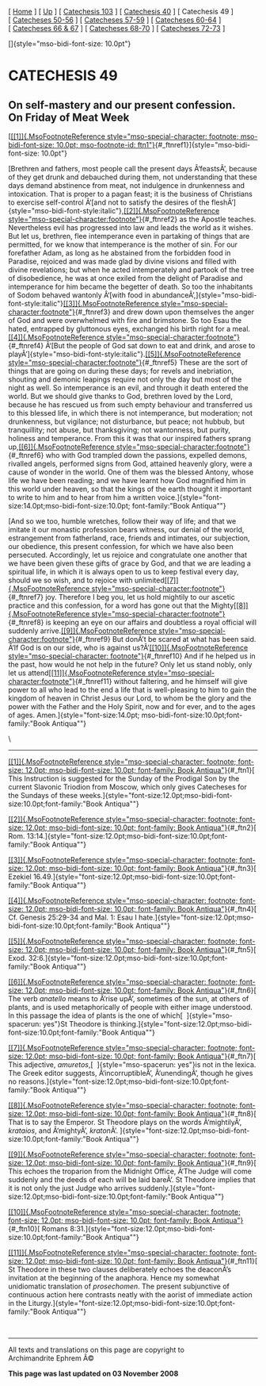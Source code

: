 \[ [Home](index.md) \] \[ [Up](lent.md) \]
\[ [Catechesis 103](catechesis_103.md) \]
\[ [Catechesis 40](ths40.md) \] \[ Catechesis 49 \]
\[ [Catecheses 50-56](ths50-56.md) \]
\[ [Catecheses 57-59](ths57-59.md) \]
\[ [Catecheses 60-64](ths60-64.md) \]
\[ [Catecheses 66 & 67](ths66-67.md) \]
\[ [Catecheses 68-70](ths68-70.md) \]
\[ [Catecheses 72-73](ths72-73.md) \]

[]{style="mso-bidi-font-size: 10.0pt"}

CATECHESIS 49
=============

On self-mastery and our present confession.\
On Friday of Meat Week
--------------------------------------------

[[[\[1\]]{.MsoFootnoteReference
style="mso-special-character: footnote; mso-bidi-font-size: 10.0pt; mso-footnote-id: ftn1"}](#_ftn1){#_ftnref1}]{style="mso-bidi-font-size: 10.0pt"}

[Brethren and fathers, most people call the present days Â‘feastsÂ’,
because of they get drunk and debauched during them, not understanding
that these days demand abstinence from meat, not indulgence in
drunkenness and intoxication. That is proper to a pagan feast; it is the
business of Christians to exercise self-control Â‘[and not to satisfy
the desires of the
fleshÂ’]{style="mso-bidi-font-style:italic"},[[\[2\]]{.MsoFootnoteReference
style="mso-special-character:footnote"}](#_ftn2){#_ftnref2} as the
Apostle teaches. Nevertheless evil has progressed into law and leads the
world as it wishes. But let us, brethren, flee intemperance even in
partaking of things that are permitted, for we know that intemperance is
the mother of sin. For our forefather Adam, as long as he abstained from
the forbidden food in Paradise, rejoiced and was made glad by divine
visions and filled with divine revelations; but when he acted
intemperately and partook of the tree of disobedience, he was at once
exiled from the delight of Paradise and intemperance for him became the
begetter of death. So too the inhabitants of Sodom behaved wantonly
Â‘[with food in
abundanceÂ’,]{style="mso-bidi-font-style:italic"}[[\[3\]]{.MsoFootnoteReference
style="mso-special-character:footnote"}](#_ftn3){#_ftnref3} and drew
down upon themselves the anger of God and were overwhelmed with fire and
brimstone. So too Esau the hated, entrapped by gluttonous eyes,
exchanged his birth right for a meal.[[\[4\]]{.MsoFootnoteReference
style="mso-special-character:footnote"}](#_ftn4){#_ftnref4} Â‘[But the
people of God sat down to eat and drink, and arose to
playÂ’]{style="mso-bidi-font-style:italic"}.[[\[5\]]{.MsoFootnoteReference
style="mso-special-character:footnote"}](#_ftn5){#_ftnref5} These are
the sort of things that are going on during these days; for revels and
inebriation, shouting and demonic leapings require not only the day but
most of the night as well. So intemperance is an evil, and through it
death entered the world. But we should give thanks to God, brethren
loved by the Lord, because he has rescued us from such empty behaviour
and transferred us to this blessed life, in which there is not
intemperance, but moderation; not drunkenness, but vigilance; not
disturbance, but peace; not hubbub, but tranquillity; not abuse, but
thanksgiving; not wantonness, but purity, holiness and temperance. From
this it was that our inspired fathers sprang
up,[[\[6\]]{.MsoFootnoteReference
style="mso-special-character:footnote"}](#_ftn6){#_ftnref6} who with God
trampled down the passions, expelled demons, rivalled angels, performed
signs from God, attained heavenly glory, were a cause of wonder in the
world. One of them was the blessed Antony, whose life we have been
reading; and we have learnt how God magnified him in this world under
heaven, so that the kings of the earth thought it important to write to
him and to hear from him a written
voice.]{style="font-size:14.0pt;mso-bidi-font-size:10.0pt;
font-family:"Book Antiqua""}

[And so we too, humble wretches, follow their way of life; and that we
imitate it our monastic profession bears witness, our denial of the
world, estrangement from fatherland, race, friends and intimates, our
subjection, our obedience, this present confession, for which we have
also been persecuted. Accordingly, let us rejoice and congratulate one
another that we have been given these gifts of grace by God, and that we
are leading a spiritual life, in which it is always open to us to keep
festival every day, should we so wish, and to rejoice with
unlimited[[\[7\]]{.MsoFootnoteReference
style="mso-special-character:footnote"}](#_ftn7){#_ftnref7} joy.
Therefore I beg you, let us hold mightily to our ascetic practice and
this confession, for a word has gone out that the
Mighty[[\[8\]]{.MsoFootnoteReference
style="mso-special-character:footnote"}](#_ftn8){#_ftnref8} is keeping
an eye on our affairs and doubtless a royal official will suddenly
arrive.[[\[9\]]{.MsoFootnoteReference
style="mso-special-character:footnote"}](#_ftn9){#_ftnref9} But donÂ’t
be scared at what has been said. Â‘If God is on our side, who is against
us?Â’[[\[10\]]{.MsoFootnoteReference style="mso-special-character:
footnote"}](#_ftn10){#_ftnref10} And if he helped us in the past, how
would he not help in the future? Only let us stand nobly, only let us
attend[[\[11\]]{.MsoFootnoteReference
style="mso-special-character:footnote"}](#_ftn11){#_ftnref11} without
faltering, and he himself will give power to all who lead to the end a
life that is well-pleasing to him to gain the kingdom of heaven in
Christ Jesus our Lord, to whom be the glory and the power with the
Father and the Holy Spirit, now and for ever, and to the ages of ages.
Amen.]{style="font-size:14.0pt;
mso-bidi-font-size:10.0pt;font-family:"Book Antiqua""}

<div style="mso-element:footnote-list">

\

------------------------------------------------------------------------

<div id="ftn1" style="mso-element:footnote">

[[\[1\]]{.MsoFootnoteReference
style="mso-special-character: footnote; font-size: 12.0pt; mso-bidi-font-size: 10.0pt; font-family: Book Antiqua"}](#_ftnref1){#_ftn1}[
This Instruction is suggested for the Sunday of the Prodigal Son by the
current Slavonic Triodion from Moscow, which only gives Catecheses for
the Sundays of these
weeks.]{style="font-size:12.0pt;mso-bidi-font-size:10.0pt;font-family:"Book Antiqua""}

</div>

<div id="ftn2" style="mso-element:footnote">

[[\[2\]]{.MsoFootnoteReference
style="mso-special-character: footnote; font-size: 12.0pt; mso-bidi-font-size: 10.0pt; font-family: Book Antiqua"}](#_ftnref2){#_ftn2}[
Rom.
13:14.]{style="font-size:12.0pt;mso-bidi-font-size:10.0pt;font-family:"Book Antiqua""}

</div>

<div id="ftn3" style="mso-element:footnote">

[[\[3\]]{.MsoFootnoteReference
style="mso-special-character: footnote; font-size: 12.0pt; mso-bidi-font-size: 10.0pt; font-family: Book Antiqua"}](#_ftnref3){#_ftn3}[
Ezekiel
16.49.]{style="font-size:12.0pt;mso-bidi-font-size:10.0pt;font-family:"Book Antiqua""}

</div>

<div id="ftn4" style="mso-element:footnote">

[[\[4\]]{.MsoFootnoteReference
style="mso-special-character: footnote; font-size: 12.0pt; mso-bidi-font-size: 10.0pt; font-family: Book Antiqua"}](#_ftnref4){#_ftn4}[
Cf. Genesis 25:29-34 and Mal. 1: Esau I
hate.]{style="font-size:12.0pt;mso-bidi-font-size:10.0pt;font-family:"Book Antiqua""}

</div>

<div id="ftn5" style="mso-element:footnote">

[[\[5\]]{.MsoFootnoteReference
style="mso-special-character: footnote; font-size: 12.0pt; mso-bidi-font-size: 10.0pt; font-family: Book Antiqua"}](#_ftnref5){#_ftn5}[
Exod.
32:6.]{style="font-size:12.0pt;mso-bidi-font-size:10.0pt;font-family:"Book Antiqua""}

</div>

<div id="ftn6" style="mso-element:footnote">

[[\[6\]]{.MsoFootnoteReference
style="mso-special-character: footnote; font-size: 12.0pt; mso-bidi-font-size: 10.0pt; font-family: Book Antiqua"}](#_ftnref6){#_ftn6}[
The verb *anatello* means to Â‘rise upÂ’, sometimes of the sun, at
others of plants, and is used metaphorically of people with either image
understood. In this passage the idea of plants is the one of which[ 
]{style="mso-spacerun:
yes"}St Theodore is
thinking.]{style="font-size:12.0pt;mso-bidi-font-size:10.0pt;font-family:"Book Antiqua""}

</div>

<div id="ftn7" style="mso-element:footnote">

[[\[7\]]{.MsoFootnoteReference
style="mso-special-character: footnote; font-size: 12.0pt; mso-bidi-font-size: 10.0pt; font-family: Book Antiqua"}](#_ftnref7){#_ftn7}[
This adjective, *amuretos*,[  ]{style="mso-spacerun: yes"}is not in the
lexica. The Greek editor suggests, Â‘incorruptibleÂ’, Â‘unendingÂ’,
though he gives no
reasons.]{style="font-size:12.0pt;mso-bidi-font-size:10.0pt;font-family:"Book Antiqua""}

</div>

<div id="ftn8" style="mso-element:footnote">

[[\[8\]]{.MsoFootnoteReference
style="mso-special-character: footnote; font-size: 12.0pt; mso-bidi-font-size: 10.0pt; font-family: Book Antiqua"}](#_ftnref8){#_ftn8}[
That is to say the Emperor. St Theodore plays on the words Â‘mightilyÂ’,
*krataios*, and Â‘mightyÂ’, *kraton*Â’.
]{style="font-size:12.0pt;mso-bidi-font-size:10.0pt;font-family:"Book Antiqua""}

</div>

<div id="ftn9" style="mso-element:footnote">

[[\[9\]]{.MsoFootnoteReference
style="mso-special-character: footnote; font-size: 12.0pt; mso-bidi-font-size: 10.0pt; font-family: Book Antiqua"}](#_ftnref9){#_ftn9}[
This echoes the troparion from the Midnight Office, Â‘The Judge will
come suddenly and the deeds of each will be laid bareÂ’. St Theodore
implies that it is not only the just Judge who arrives
suddenly.]{style="font-size:12.0pt;mso-bidi-font-size:10.0pt;font-family:"Book Antiqua""}

</div>

<div id="ftn10" style="mso-element:footnote">

[[\[10\]]{.MsoFootnoteReference
style="mso-special-character: footnote; font-size: 12.0pt; mso-bidi-font-size: 10.0pt; font-family: Book Antiqua"}](#_ftnref10){#_ftn10}[
Romans
8:31.]{style="font-size:12.0pt;mso-bidi-font-size:10.0pt;font-family:"Book Antiqua""}

</div>

<div id="ftn11" style="mso-element:footnote">

[[\[11\]]{.MsoFootnoteReference
style="mso-special-character: footnote; font-size: 12.0pt; mso-bidi-font-size: 10.0pt; font-family: Book Antiqua"}](#_ftnref11){#_ftn11}[
St Theodore in these two clauses deliberately echoes the deaconÂ’s
invitation at the beginning of the anaphora. Hence my somewhat
unidiomatic translation of *prosechomen*. The present subjunctive of
continuous action here contrasts neatly with the aorist of immediate
action in the
Liturgy.]{style="font-size:12.0pt;mso-bidi-font-size:10.0pt;font-family:"Book Antiqua""}

</div>

</div>

 

------------------------------------------------------------------------

All texts and translations on this page are copyright to\
Archimandrite Ephrem Â©

**This page was last updated on 03 November 2008**
